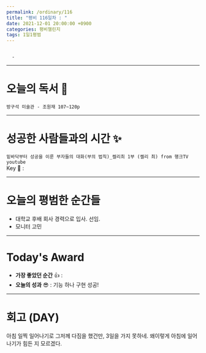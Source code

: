 ```yaml
---
permalink: /ordinary/116
title: "평비 116일차 : "
date: 2021-12-01 20:00:00 +0900
categories: 평비챌린지
tags: 1일1평범
---
```

```

  - 
```

---
# 오늘의 독서 📕
`방구석 미술관 - 조원재 107~120p`  


---
# 성공한 사람들과의 시간 ✨
`밑바닥부터 성공을 이룬 부자들의 대화(부의 법칙)_켈리최 1부 (켈리 최) from 행크TV youtube`  
Key 🔑 :


---
# 오늘의 평범한 순간들
- 대학교 후배 회사 경력으로 입사. 선임.
- 모니터 고민

---
# Today's Award
- **가장 좋았던 순간** 👍 : 
- **오늘의 성과** 😎 : 기능 하나 구현 성공!

---
# 회고 (DAY)
아침 일찍 일어나기로 그저께 다짐을 했건만, 3일을 가지 못하네. 왜이렇게 아침에 일어나기가 힘든 지 모르겠다.